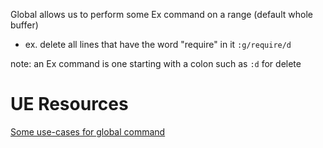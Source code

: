 
Global allows us to perform some Ex command on a range (default whole buffer)
- ex. delete all lines that have the word "require" in it
`:g/require/d`

note: an Ex command is one starting with a colon such as `:d` for delete

# UE Resources
[Some use-cases for global command](https://dev.to/iggredible/discovering-vim-global-command-49ad)